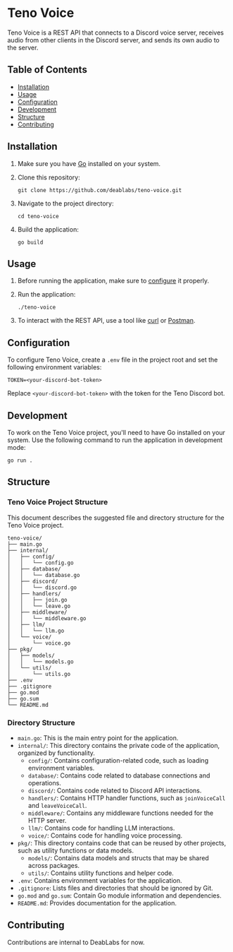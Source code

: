 # Teno Voice

Teno Voice is a REST API that connects to a Discord voice server, receives audio from other clients in the Discord server, and sends its own audio to the server.

## Table of Contents

- [Installation](#installation)
- [Usage](#usage)
- [Configuration](#configuration)
- [Development](#development)
- [Structure](#structure)
- [Contributing](#contributing)

## Installation

1. Make sure you have [Go](https://golang.org/dl/) installed on your system.
2. Clone this repository:

   ```
   git clone https://github.com/deablabs/teno-voice.git
   ```

3. Navigate to the project directory:

   ```
   cd teno-voice
   ```

4. Build the application:

   ```
   go build
   ```

## Usage

1. Before running the application, make sure to [configure](#configuration) it properly.
2. Run the application:

   ```
   ./teno-voice
   ```

3. To interact with the REST API, use a tool like [curl](https://curl.se/) or [Postman](https://www.postman.com/).

## Configuration

To configure Teno Voice, create a `.env` file in the project root and set the following environment variables:

```
TOKEN=<your-discord-bot-token>
```

Replace `<your-discord-bot-token>` with the token for the Teno Discord bot.

## Development

To work on the Teno Voice project, you'll need to have Go installed on your system. Use the following command to run the application in development mode:

```
go run .
```

## Structure

### Teno Voice Project Structure

This document describes the suggested file and directory structure for the Teno Voice project.

```
teno-voice/
├── main.go
├── internal/
│   ├── config/
│   │   └── config.go
│   ├── database/
│   │   └── database.go
│   ├── discord/
│   │   └── discord.go
│   ├── handlers/
│   │   ├── join.go
│   │   └── leave.go
│   ├── middleware/
│   │   └── middleware.go
│   ├── llm/
│   │   └── llm.go
│   └── voice/
│       └── voice.go
├── pkg/
│   ├── models/
│   │   └── models.go
│   └── utils/
│       └── utils.go
├── .env
├── .gitignore
├── go.mod
├── go.sum
└── README.md
```

### Directory Structure

- `main.go`: This is the main entry point for the application.
- `internal/`: This directory contains the private code of the application, organized by functionality.
  - `config/`: Contains configuration-related code, such as loading environment variables.
  - `database/`: Contains code related to database connections and operations.
  - `discord/`: Contains code related to Discord API interactions.
  - `handlers/`: Contains HTTP handler functions, such as `joinVoiceCall` and `leaveVoiceCall`.
  - `middleware/`: Contains any middleware functions needed for the HTTP server.
  - `llm/`: Contains code for handling LLM interactions.
  - `voice/`: Contains code for handling voice processing.
- `pkg/`: This directory contains code that can be reused by other projects, such as utility functions or data models.
  - `models/`: Contains data models and structs that may be shared across packages.
  - `utils/`: Contains utility functions and helper code.
- `.env`: Contains environment variables for the application.
- `.gitignore`: Lists files and directories that should be ignored by Git.
- `go.mod` and `go.sum`: Contain Go module information and dependencies.
- `README.md`: Provides documentation for the application.

## Contributing

Contributions are internal to DeabLabs for now.
